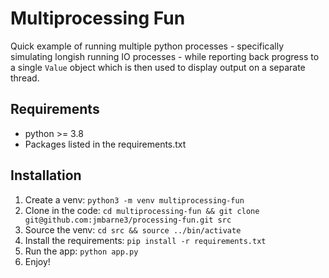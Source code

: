 # Multiprocessing Fun

Quick example of running multiple python processes - specifically simulating longish running IO processes - while reporting back progress to a single `Value` object which is then used to display output on a separate thread.

## Requirements

* python >= 3.8
* Packages listed in the requirements.txt

## Installation

1. Create a venv: `python3 -m venv multiprocessing-fun`
2. Clone in the code: `cd multiprocessing-fun && git clone git@github.com:jmbarne3/processing-fun.git src`
3. Source the venv: `cd src && source ../bin/activate`
4. Install the requirements: `pip install -r requirements.txt`
5. Run the app: `python app.py`
6. Enjoy!
